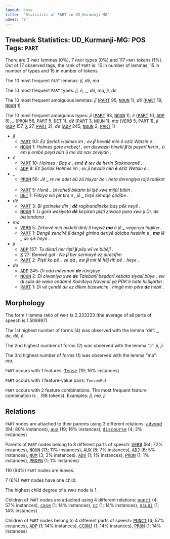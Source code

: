 ```yaml
---
layout: base
title:  'Statistics of PART in UD_Kurmanji-MG'
udver: '2'
---
```


## Treebank Statistics: UD_Kurmanji-MG: POS Tags: `PART`

There are 3 `PART` lemmas (0%), 7 `PART` types (0%) and 117 `PART` tokens (1%).
Out of 17 observed tags, the rank of `PART` is: 15 in number of lemmas, 15 in number of types and 15 in number of tokens.

The 10 most frequent `PART` lemmas: <em>jî, dê, ma</em>

The 10 most frequent `PART` types:  <em>jî, ê, _, dê, ma, ji, de</em>

The 10 most frequent ambiguous lemmas: <em>jî</em> (<tt><a href="kmr_mg-pos-PART.html">PART</a></tt> 95, <tt><a href="kmr_mg-pos-NOUN.html">NOUN</a></tt> 1), <em>dê</em> (<tt><a href="kmr_mg-pos-PART.html">PART</a></tt> 19, <tt><a href="kmr_mg-pos-NOUN.html">NOUN</a></tt> 1)

The 10 most frequent ambiguous types:  <em>jî</em> (<tt><a href="kmr_mg-pos-PART.html">PART</a></tt> 93, <tt><a href="kmr_mg-pos-NOUN.html">NOUN</a></tt> 1), <em>ê</em> (<tt><a href="kmr_mg-pos-PART.html">PART</a></tt> 10, <tt><a href="kmr_mg-pos-ADP.html">ADP</a></tt> 8), <em>_</em> (<tt><a href="kmr_mg-pos-PRON.html">PRON</a></tt> 56, <tt><a href="kmr_mg-pos-PART.html">PART</a></tt> 5, <tt><a href="kmr_mg-pos-DET.html">DET</a></tt> 1), <em>dê</em> (<tt><a href="kmr_mg-pos-PART.html">PART</a></tt> 3, <tt><a href="kmr_mg-pos-NOUN.html">NOUN</a></tt> 1), <em>ma</em> (<tt><a href="kmr_mg-pos-VERB.html">VERB</a></tt> 5, <tt><a href="kmr_mg-pos-PART.html">PART</a></tt> 1), <em>ji</em> (<tt><a href="kmr_mg-pos-ADP.html">ADP</a></tt> 157, <tt><a href="kmr_mg-pos-X.html">X</a></tt> 27, <tt><a href="kmr_mg-pos-PART.html">PART</a></tt> 2), <em>de</em> (<tt><a href="kmr_mg-pos-ADP.html">ADP</a></tt> 245, <tt><a href="kmr_mg-pos-NOUN.html">NOUN</a></tt> 2, <tt><a href="kmr_mg-pos-PART.html">PART</a></tt> 1)


* <em>jî</em>
  * <tt><a href="kmr_mg-pos-PART.html">PART</a></tt> 93: <em>Ez Şerlok Holmes im ; ev <b>jî</b> hevalê min ê ezîz Wetsin e .</em>
  * <tt><a href="kmr_mg-pos-NOUN.html">NOUN</a></tt> 1: <em>Holmes gote erebeçî , em dixwazin hinekî <b>jî</b> bi peyarî herin , û em ji erebê peya bûn û me da nav zeviyan .</em>
* <em>ê</em>
  * <tt><a href="kmr_mg-pos-PART.html">PART</a></tt> 10: <em>Holmes : Baş e , emê <b>ê</b> tev de herin Stokmoranê .</em>
  * <tt><a href="kmr_mg-pos-ADP.html">ADP</a></tt> 8: <em>Ez Şerlok Holmes im ; ev jî hevalê min <b>ê</b> ezîz Wetsin e .</em>
* <em>_</em>
  * <tt><a href="kmr_mg-pos-PRON.html">PRON</a></tt> 56: <em>Jê <b>_</b> re ne adet bû zû hişyar be ; heta derengiya rojê radiket .</em>
  * <tt><a href="kmr_mg-pos-PART.html">PART</a></tt> 5: <em>Honê <b>_</b> bi rahetî bikarin bi îşê xwe mijûl bibin .</em>
  * <tt><a href="kmr_mg-pos-DET.html">DET</a></tt> 1: <em>Fêkiya wê pir tirş e , jê <b>_</b> tirşê simaqê çêdibe .</em>
* <em>dê</em>
  * <tt><a href="kmr_mg-pos-PART.html">PART</a></tt> 3: <em>Bi gotineke din ; <b>dê</b> ragihandineke baş pêk neyê .</em>
  * <tt><a href="kmr_mg-pos-NOUN.html">NOUN</a></tt> 1: <em>Li gora wesiyeta <b>dê</b> keçikan piştî ziwacê para xwe ji Dr. de bistandana .</em>
* <em>ma</em>
  * <tt><a href="kmr_mg-pos-VERB.html">VERB</a></tt> 5: <em>Zirbavê min midekî dirêj li hepsê <b>ma</b> û jê _ vegeriya Ingilter .</em>
  * <tt><a href="kmr_mg-pos-PART.html">PART</a></tt> 1: <em>Dengê zencîrê jî dengê girtina deriyê dolaba hesinîn e , <b>ma</b> lê _ de şik heye .</em>
* <em>ji</em>
  * <tt><a href="kmr_mg-pos-ADP.html">ADP</a></tt> 157: <em>Tu dikarî her tiştî <b>ji</b> pêş wî ve bibêjî .</em>
  * <tt><a href="kmr_mg-pos-X.html">X</a></tt> 27: <em>Baniwê got : Ne <b>ji</b> ber sermayê ez direcifim</em>
  * <tt><a href="kmr_mg-pos-PART.html">PART</a></tt> 2: <em>Piştî ko pê _ ve da , ew <b>ji</b> mir lê hêj rih pê _ heye .</em>
* <em>de</em>
  * <tt><a href="kmr_mg-pos-ADP.html">ADP</a></tt> 245: <em>Di oda mêvanan <b>de</b> rûniştiye .</em>
  * <tt><a href="kmr_mg-pos-NOUN.html">NOUN</a></tt> 2: <em>Di ciwaniya xwe <b>de</b> Talebanî beşdarî xebata siyasî bûye , ew di sala de weke endamê Komîteya Navendî ya PDK'ê hate hilbijartin .</em>
  * <tt><a href="kmr_mg-pos-PART.html">PART</a></tt> 1: <em>Di vê çendê de ez dikim bizewicim , hingê min pêre <b>de</b> hebit .</em>

## Morphology

The form / lemma ratio of `PART` is 2.333333 (the average of all parts of speech is 1.508997).

The 1st highest number of forms (4) was observed with the lemma “dê”: <em>_, de, dê, ê</em>.

The 2nd highest number of forms (2) was observed with the lemma “jî”: <em>ji, jî</em>.

The 3rd highest number of forms (1) was observed with the lemma “ma”: <em>ma</em>.

`PART` occurs with 1 features: <tt><a href="kmr_mg-feat-Tense.html">Tense</a></tt> (19; 16% instances)

`PART` occurs with 1 feature-value pairs: `Tense=Fut`

`PART` occurs with 2 feature combinations.
The most frequent feature combination is `_` (98 tokens).
Examples: <em>jî, ma, ji</em>


## Relations

`PART` nodes are attached to their parents using 3 different relations: <tt><a href="kmr_mg-dep-advmod.html">advmod</a></tt> (94; 80% instances), <tt><a href="kmr_mg-dep-aux.html">aux</a></tt> (19; 16% instances), <tt><a href="kmr_mg-dep-discourse.html">discourse</a></tt> (4; 3% instances)

Parents of `PART` nodes belong to 8 different parts of speech: <tt><a href="kmr_mg-pos-VERB.html">VERB</a></tt> (84; 72% instances), <tt><a href="kmr_mg-pos-NOUN.html">NOUN</a></tt> (13; 11% instances), <tt><a href="kmr_mg-pos-AUX.html">AUX</a></tt> (8; 7% instances), <tt><a href="kmr_mg-pos-ADJ.html">ADJ</a></tt> (6; 5% instances), <tt><a href="kmr_mg-pos-NUM.html">NUM</a></tt> (3; 3% instances), <tt><a href="kmr_mg-pos-ADV.html">ADV</a></tt> (1; 1% instances), <tt><a href="kmr_mg-pos-PRON.html">PRON</a></tt> (1; 1% instances), <tt><a href="kmr_mg-pos-PROPN.html">PROPN</a></tt> (1; 1% instances)

110 (94%) `PART` nodes are leaves.

7 (6%) `PART` nodes have one child.

The highest child degree of a `PART` node is 1.

Children of `PART` nodes are attached using 4 different relations: <tt><a href="kmr_mg-dep-punct.html">punct</a></tt> (4; 57% instances), <tt><a href="kmr_mg-dep-case.html">case</a></tt> (1; 14% instances), <tt><a href="kmr_mg-dep-cc.html">cc</a></tt> (1; 14% instances), <tt><a href="kmr_mg-dep-nsubj.html">nsubj</a></tt> (1; 14% instances)

Children of `PART` nodes belong to 4 different parts of speech: <tt><a href="kmr_mg-pos-PUNCT.html">PUNCT</a></tt> (4; 57% instances), <tt><a href="kmr_mg-pos-ADP.html">ADP</a></tt> (1; 14% instances), <tt><a href="kmr_mg-pos-CCONJ.html">CCONJ</a></tt> (1; 14% instances), <tt><a href="kmr_mg-pos-PRON.html">PRON</a></tt> (1; 14% instances)

